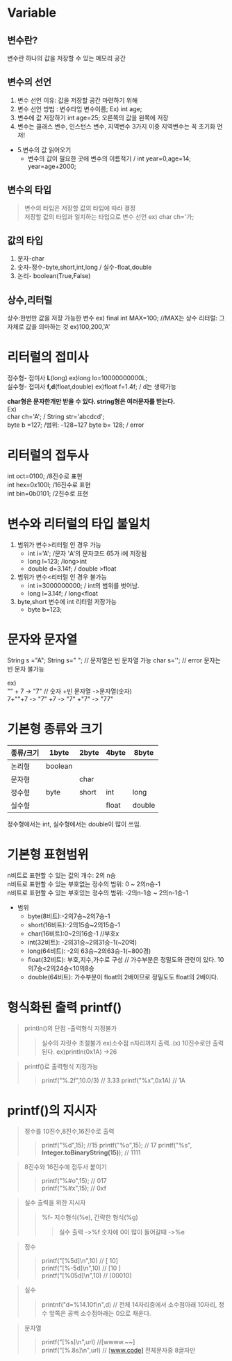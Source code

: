 # Variable
## 변수란?
변수란 하나의 값을 저장할 수 있는 메모리 공간
## 변수의 선언
1. 변수 선언 이유: 값을 저장할 공간 마련하기 위해
2. 변수 선언 방법 : 변수타입 변수이름;  Ex) int age;
3. 변수에 값 저장하기 int age=25;  오른쪽의 값을 왼쪽에 저장
4. 변수는 클래스 변수, 인스턴스 변수, 지역변수 3가지  이중 지역변수는 꼭 초기화 먼저!  

* 5.변수의 값 읽어오기
    - 변수의 값이 필요한 곳에 변수의 이름적기 / int year=0,age=14; year=age+2000;
## 변수의 타입
>변수의 타입은 저장할 값의 타입에 따라 결정  
>저장할 값의 타입과 일치하는 타입으로 변수 선언 ex) char ch='가;
## 값의 타입
1. 문자-char
2. 숫자-정수-byte,short,int,long / 실수-float,double
3. 논리- boolean(True,False)

## 상수,리터럴
상수:한번만 값을 저장 가능한 변수  ex) final int MAX=100; //MAX는 상수
리터럴: 그 자체로 값을 의마하는 것 ex)100,200,'A'

# 리터럴의 접미사
정수형- 접미사 **L**(long)  ex)long lo=10000000000L;  
실수형- 접미사 **f,d**(float,double) ex)float f=1.4f;  / d는 생략가능

**char형은 문자한개만 받을 수 있다. string형은 여러문자를 받는다.**  
Ex)  
char ch='A'; / String str='abcdcd';  
byte b =127; /범위: -128~127
byte b= 128; / error  

# 리터럴의 접두사
int oct=0100;      /8진수로 표현  
int hex=0x100l;    /16진수로 표현  
int bin=0b0101;    /2진수로 표현  

# 변수와 리터럴의 타입 불일치
1. 범위가 변수>리터럴 인 경우 가능  
    - int i='A';  /문자 'A'의 문자코드 65가 i에 저장됨
    - long l=123; /long>int
    - double d=3.14f; / double >float
2. 범위가 변수<리터럴 인 경우 불가능
    - int i=3000000000; / int의 범위를 벗어남.
    - long l=3.14f; / long<float
3. byte,short 변수에 int 리터럴 저장가능
    - byte b=123;
# 문자와 문자열
String s ="A";
String s=" "; // 문자열은 빈 문자열 가능
char s=''; // error  문자는 빈 문자 불가능 

ex)  
"" + 7 -> "7" // 숫자 +빈 문자열 ->문자열(숫자)  
7+""+7 -> "7" +7 -> "7" +"7" -> "77"  

# 기본형 종류와 크기
 |종류/크기|1byte|2byte|4byte|8byte|
 |---|---|---|---|---|
 |논리형|boolean||||
 |문자형||char|||
 |정수형|byte|short|int|long|
 |실수형|||float|double|
 정수형에서는 int, 실수형에서는 double이 많이 쓰임.  
    
 # 기본형 표현범위
 n비트로 표현할 수 있는 값의 개수: 2의 n승  
 n비트로 표현할 수 있는 부호없는 정수의 범위: 0 ~ 2의n승-1  
 n비트로 표현할 수 있는 부호있는 정수의 범위: -2의n-1승 ~ 2의n-1승-1  
    
 * 범위
    * byte(8비트):-2의7승~2의7승-1
    * short(16비트):-2의15승~2의15승-1
    * char(16비트):0~2의16승-1  //부호x
    * int(32비트): -2의31승~2의31승-1(~20억)
    * long(64비트): -2의 63승~2의63승-1(~800경)
    - float(32비트): 부호,지수,가수로 구성 // 가수부분은 정밀도와 관련이 있다. 10의7승<2의24승<10의8승 
    - double(64비트): 가수부분이 float의 2배이므로 정밀도도 float의 2배이다.  
    
 # 형식화된 출력 printf()
 > println()의 단점 -출력형식 지정불가
 >> 실수의 자릿수 조절불가  ex)소수점 n자리까지 출력..(x)
 >> 10진수로만 출력된다.   ex)println(0x1A) ->26  
    
 > printf()로 출력형식 지정가능
 >>printf("%.2f",10.0/3) // 3.33
 >>printf("%x",0x1A)  // 1A
    
# printf()의 지시자
> 정수를 10진수,8진수,16진수로 출력
>> printf("%d",15);  //15
>> printf("%o",15);  // 17
>> printf("%s", **Integer.toBinaryString(15)**); // 1111  
    
> 8진수와 16진수에 접두사 붙이기
>>printf("%#o",15);  // 017  
>>printf("%#x",15);  // 0xf  
    
> 실수 출력을 위한 지시자
>>%f- 지수형식(%e), 간략한 형식(%g)
>>> 실수 출력 ->%f
>>> 숫자에 0이 많이 들어갈때 ->%e  

> 정수
>> printf("[%5d]\n",10) // [   10]  
>> printf("[%-5d]\n",10) // [10   ]  
>> printf("[%05d]\n",10) // [00010] 
    
> 실수  
>> printnf("d=%14.10f\n",d) // 전체 14자리중에서 소수점아래 10자리, 정수 앞쪽은 공백 소수점아래는 0으로 채운다.
    
>문자열  
>> printf("[%s]\n",url)  //[wwww.~~]  
>> printf("[%.8s]\n",url)  //  [www.code]  전체문자중 8글자만 

                                 
